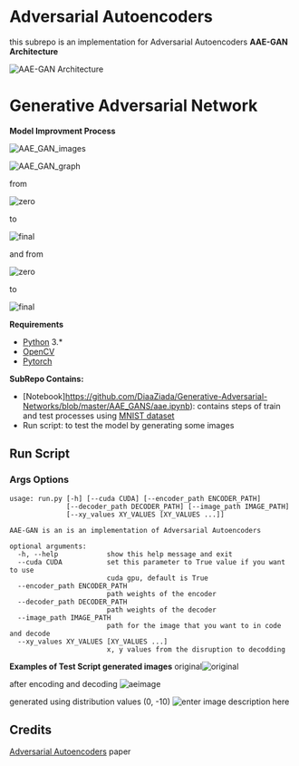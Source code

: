 
# Adversarial Autoencoders
this subrepo is an implementation for Adversarial Autoencoders
**AAE-GAN Architecture**

![AAE-GAN Architecture](https://github.com/DiaaZiada/Generative-Adversarial-Networks/blob/master/AAE_GANS/images/aaegan.png)

# Generative Adversarial Network

**Model Improvment Process**

![AAE_GAN_images](https://github.com/DiaaZiada/Generative-Adversarial-Networks/blob/master/AAE_GANS/images/AAE_GAN.gif)

![AAE_GAN_graph](https://github.com/DiaaZiada/Generative-Adversarial-Networks/blob/master/AAE_GANS/images/AAE_GAN_graph.gif)

from

![zero](https://github.com/DiaaZiada/Generative-Adversarial-Networks/blob/master/AAE_GANS/images/0%20%281%29.png)

to

![final](https://github.com/DiaaZiada/Generative-Adversarial-Networks/blob/master/AAE_GANS/images/138%20%281%29.png)

and from

![zero](https://github.com/DiaaZiada/Generative-Adversarial-Networks/blob/master/AAE_GANS/images/0.png)

to

![final](https://github.com/DiaaZiada/Generative-Adversarial-Networks/blob/master/AAE_GANS/images/138.png)

****Requirements****
 - [Python](https://www.python.org/) 3.*
 - [OpenCV](https://opencv.org)
 - [Pytorch](https://pytorch.org/)
 
**SubRepo Contains:**

 - [Notebook]https://github.com/DiaaZiada/Generative-Adversarial-Networks/blob/master/AAE_GANS/aae.ipynb): contains steps of train and test processes using [MNIST dataset](http://yann.lecun.com/exdb/mnist/)
 - Run script: to test the model by generating some images


## Run Script
### Args Options
```
usage: run.py [-h] [--cuda CUDA] [--encoder_path ENCODER_PATH]
              [--decoder_path DECODER_PATH] [--image_path IMAGE_PATH]
              [--xy_values XY_VALUES [XY_VALUES ...]]

AAE-GAN is an is an implementation of Adversarial Autoencoders

optional arguments:
  -h, --help            show this help message and exit
  --cuda CUDA           set this parameter to True value if you want to use
                        cuda gpu, default is True
  --encoder_path ENCODER_PATH
                        path weights of the encoder
  --decoder_path DECODER_PATH
                        path weights of the decoder
  --image_path IMAGE_PATH
                        path for the image that you want to in code and decode
  --xy_values XY_VALUES [XY_VALUES ...]
                        x, y values from the disruption to decodding
```
**Examples of Test Script generated images**
original![original](https://github.com/DiaaZiada/Generative-Adversarial-Networks/blob/master/AAE_GANS/images/orginal.png)

after encoding and decoding
![aeimage](https://github.com/DiaaZiada/Generative-Adversarial-Networks/blob/master/AAE_GANS/images/encodeddecoded.png)

generated using distribution values (0, -10)
![enter image description here](https://github.com/DiaaZiada/Generative-Adversarial-Networks/blob/master/AAE_GANS/images/dist.png)

## Credits
[Adversarial Autoencoders](https://arxiv.org/abs/1511.05644) paper
